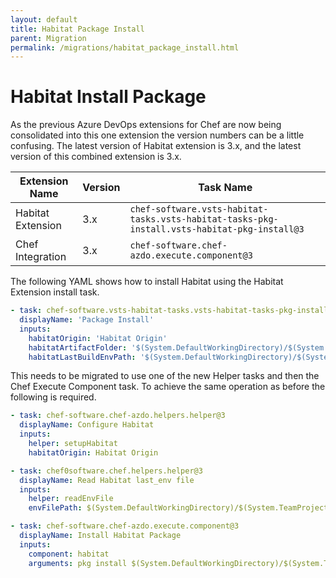 ```yaml
---
layout: default
title: Habitat Package Install
parent: Migration
permalink: /migrations/habitat_package_install.html
---
```


# Habitat Install Package

As the previous Azure DevOps extensions for Chef are now being consolidated into this one extension the version numbers can be a little confusing. The latest version of Habitat extension is 3.x, and the latest version of this combined extension is 3.x.

| Extension Name | Version | Task Name |
|---|---|---|
| Habitat Extension | 3.x | `chef-software.vsts-habitat-tasks.vsts-habitat-tasks-pkg-install.vsts-habitat-pkg-install@3` |
| Chef Integration | 3.x | `chef-software.chef-azdo.execute.component@3` | 

The following YAML shows how to install Habitat using the Habitat Extension install task.

```yaml
- task: chef-software.vsts-habitat-tasks.vsts-habitat-tasks-pkg-install.vsts-habitat-pkg-install@3
  displayName: 'Package Install'
  inputs:
    habitatOrigin: 'Habitat Origin'
    habitatArtifactFolder: '$(System.DefaultWorkingDirectory)/$(System.TeamProject)-CI/drop'
    habitatLastBuildEnvPath: '$(System.DefaultWorkingDirectory)/$(System.TeamProject)-CI/drop/last_build.env'
```

This needs to be migrated to use one of the new Helper tasks and then the Chef Execute Component task. To achieve the same operation as before the following is required.

```yaml
- task: chef-software.chef-azdo.helpers.helper@3
  displayName: Configure Habitat
  inputs: 
    helper: setupHabitat
    habitatOrigin: Habitat Origin

- task: chef0software.chef.helpers.helper@3
  displayName: Read Habitat last_env file
  inputs:
    helper: readEnvFile
    envFilePath: $(System.DefaultWorkingDirectory)/$(System.TeamProject)-CI/drop/last_build.env

- task: chef-software.chef-azdo.execute.component@3
  displayName: Install Habitat Package
  inputs:
    component: habitat
    arguments: pkg install $(System.DefaultWorkingDirectory)/$(System.TeamProject)-CI/drop/$(PKG_ARTIFACT)
```